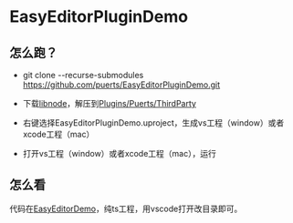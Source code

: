 # EasyEditorPluginDemo

## 怎么跑？

* git clone --recurse-submodules https://github.com/puerts/EasyEditorPluginDemo.git

* 下载[libnode](https://github.com/puerts/backend-nodejs/releases/tag/NodeJS_0425)，解压到[Plugins/Puerts/ThirdParty](Plugins/Puerts/ThirdParty)

* 右键选择EasyEditorPluginDemo.uproject，生成vs工程（window）或者xcode工程（mac）

* 打开vs工程（window）或者xcode工程（mac），运行


## 怎么看

代码在[EasyEditorDemo](EasyEditorDemo)，纯ts工程，用vscode打开改目录即可。

